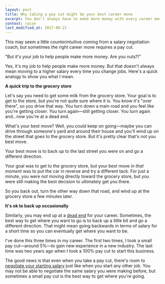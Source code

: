 ```yaml
---
layout: post
title: Why taking a pay cut might be your best career move
excerpt: You don't always have to make more money with every career move. Sometimes the best way forward is to take a step back.
context: raise
last_modified_at: 2017-08-21
--- 
```

This may seem a little counterintuitive coming from a salary negotiation coach, but sometimes the right career move requires a pay cut.

"But it's your job to help people make more money. Are you nuts?!"

Yes, it's my job to help people make more money. But that doesn't always mean moving to a higher salary every time you change jobs. Here's a quick analogy to show you what I mean.

**A quick trip to the grocery store**

Let's say you need to get some milk from the grocery store. Your goal is to get to the store, but you're not quite sure where it is. You know it's "over there", so you drive that way. You turn down a main road and you feel like you're getting closer. You turn again—still getting closer. You turn again and...now you're at a dead end.

What's your best move? Well, you could keep on going—maybe you can drive through someone's yard and around their house and you'll wind up on the street that goes to the grocery store. But it's pretty clear that's not you best move.

Your best move is to back up to the last street you were on and go a different direction.

Your goal was to get to the grocery store, but your best move *in that moment* was to put the car in reverse and try a different tack. For just a minute, you were *not* moving directly toward the grocery store, but you were still making the best decision to ultimately get you there.

So you back out, turn the other way down that road, and wind up at the grocery store a few minutes later.

**It's ok to back up occasionally**

Similarly, you may end up at a [dead end](/dead-end-job/) for your career. Sometimes, the best way to get where you want to go is to back up a little bit and go a different direction. That might mean going backwards in terms of salary for a short time so you can eventually get where you want to be.

I've done this three times in my career. The first two times, I took a small pay cut—around 5%—to gain new experience in a new industry. The last time was two years ago when I took a 100% pay cut to start this business.

The good news is that even when you take a pay cut, there's room to [negotiate your starting salary](/salary-negotiation-script/) just like when you start any other job. You may not be able to negotiate the same salary you were making before, but sometimes a small pay cut is the best way to get where you're going.

<div class="inline-ad hidden"></div>